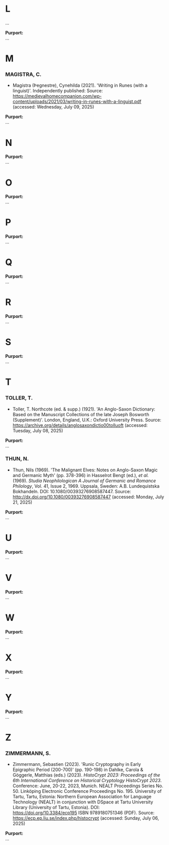 # L #

...

**Purport:**<br>
...

# M #

### MAGISTRA, C. ###

* Magistra (Þegnestre), Cynehilda (2021). 'Writing in Runes (with a linguist)'. Independently published: Source: https://medievalhomecompanion.com/wp-content/uploads/2021/03/writing-in-runes-with-a-linguist.pdf (accessed: Wednesday, July 09, 2025)

**Purport:**<br>
...

# N #


**Purport:**<br>
...

# O #

**Purport:**<br>
...

# P #

**Purport:**<br>
...

# Q #

**Purport:**<br>
...

# R #

**Purport:**<br>
...

# S #

**Purport:**<br>
...

# T #

### TOLLER, T. ###

* Toller, T. Northcote (ed. & supp.) (1921). 'An Anglo-Saxon Dictionary: Based on the Manuscript Collections of the late Joseph Bosworth (Supplement)'. London, England, U.K.: Oxford University Press. Source: https://archive.org/details/anglosaxondictio00tolluoft (accessed: Tuesday, July 08, 2025)

**Purport:**<br>
...

### THUN, N. ###

* Thun, Nils (1969). 'The Malignant Elves: Notes on Anglo-Saxon Magic and Germanic Myth' (pp. 378-396) in Hasselrot Bengt (ed.), *et al.* (1969). *Studia Neophilologican A Journal of Germanic and Romance Philology*, Vol. 41, Issue 2, 1969. Uppsala, Sweden: A.B. Lundequistska Bokhandeln. DOI: 10.1080/00393276908587447. Source: http://dx.doi.org/10.1080/00393276908587447 (accessed: Monday, July 21, 2025)

**Purport:**<br>
...


# U #

**Purport:**<br>
...

# V #

**Purport:**<br>
...

# W #

**Purport:**<br>
...

# X #

**Purport:**<br>
...

# Y #

**Purport:**<br>
...

# Z #

### ZIMMERMANN, S. ###

* Zimmermann, Sebastien (2023). 'Runic Cryptography in Early Epigraphic Period (200-700)' (pp. 190-198) in Dahlke, Carola & Göggerle, Matthias (eds.) (2023). *HistoCrypt 2023: Proceedings of the 6th International Conference on Historical Cryptology HistoCrypt 2023*. Conference: June, 20-22, 2023,  Munich. NEALT Proceedings Series No. 50. Linköping Electronic Conference Proceedings No. 195. University of Tartu, Tartu, Estonia: Northern European Association for Language Technology (NEALT) in conjunction with DSpace at Tartu University Library (University of Tartu, Estonia). DOI: https://doi.org/10.3384/ecp195 ISBN 9789180751346 (PDF). Source: https://ecp.ep.liu.se/index.php/histocrypt (accessed: Sunday, July 06, 2025)  

**Purport:**<br>
...
